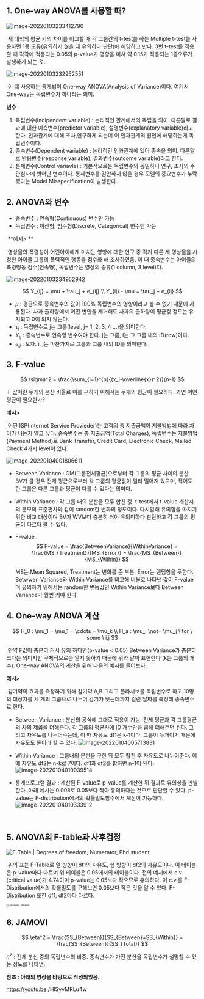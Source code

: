 ## 1. One-way ANOVA를 사용할 때?



![image-20220103233412790](../../images/2_기초통계_ANOVA_one_way/image-20220103233412790.png)

​	세 대학의 평균 키의 차이를 비교할 때 각 그룹간의 t-test를 하는 Multiple t-test를 사용하면 1종 오류(유의하지 않을 때 유의하다 판단)에 해당하고 만다. 3번 t-test를 적용할 때 각각에 적용되는 0.05의 p-value가 영향을 미쳐 약 0.15가 적용되는 1종오류가 발생하게 되는 것.



![image-20220103232952551](../../images/2_기초통계_ANOVA_one_way/image-20220103232952551.png)

​	이 떄 사용하는 통계법이 One-way ANOVA(Analysis of Variance)이다. 여기서 One-way는 독립변수가 하나라는 의미.



**변수**

1. 독립변수(Indipendent variable) : 
   논리적인 관계에서의 독립을 의미. 다른말로 결과에 대한 예측변수(predictor variable), 설명변수(explanatory variable)라고 한다. 인과관계에 대해 조사,연구하게 되는데 이 인과관계의 원인에 해당하는게 독립변수이다.
2. 종속변수(Dependent variable) : 
   논리적인 인과관계에 있어 종속을 의미. 다른말로 반응변수(response variable), 결과변수(outcome variable)라고 한다.
3. 통제변수(Control variavle) : 
   기본적으로는 독립변수와 동일하나 연구, 조사의 주 관심사에 벗어난 변수이다. 통제변수를 감안하지 않을 경우 모델의 중요변수가 누락됐다는 Model Misspecification이 발생한다.



## 2. ANOVA와 변수

- 종속변수 : 연속형(Continuous) 변수만 가능
- 독립변수 : 이산형, 범주형(Discrete, Categorical) 변수만 가능 

​	**예시> **

​	영상물의 폭령성이 어린아이에게 미치는 영향에 대한 연구 중 각기 다른 세 영상물을 시청한 아이들 그룹의 폭력적인 행동을 점수화 해 조사하였음. 이 때 종속변수는 아이들의 폭령행동 점수(연속형), 독립변수는 영상의 종류(1 column, 3 level)다.

![image-20220103234952942](../../images/2_기초통계_ANOVA_one_way/image-20220103234952942.png)


$$
Y_{ij} = \mu + \tau_j + e_{ij} \\ Y_{ij} - \mu = \tau_j + e_{ij}
$$

- $\mu$ : 평균으로 종속변수의 값이 100% 독립변수의 영향이라고 볼 수 없기 때문에 사용된다. 사과 출하량에서 어떤 변인을 제거해도 사과의 출하량이 평균값 정도는 유지되고 0이 되지 않는다.
- $\tau_j$ : 독립변수로 j는 그룹(level, j= 1, 2, 3, 4 ...)을 의미한다.
- $Y_{ij}$ : 종속변수로 연속형 변수여야 한다. j는 그룹, i는 그 그룹 내의 ID(row)이다.
- $e_{ij}$ : 오차. i, j는 마찬가지로 그룹과 그룹 내의 ID를 의미한다.



## 3. F-value

$$
\sigma^2 = \frac{\sum_{i=1}^{n}{(x_i-\overline{x})^2}}{n-1}
$$

​	F 값이란 두개의 분산 비율로 이를 구하기 위해서는 두개의 평균이 필요하다. 과연 어떤 평균이 필요한가?



**예시>**

​	어떤 ISP(Internet Service Provieder)는 고객의 총 지출금액이 지불방법에 따라 차이가 나는지 알고 싶다. 종속변수는 총 지출금액(Total Charges), 독립변수는 지불방법(Payment Method)로 Bank Transfer, Credit Card, Electronic Check, Mailed Check 4가지 level이 있다.



![image-20220104001806611](../../images/2_기초통계_ANOVA_one_way/image-20220104001806611.png)

- Between Variance : GM(그룹전체평균)으로부터 각 그룹의 평균 사이의 분산. BV가 클 경우 전체 평균으로부터 각 그룹의 평균값이 멀리 떨어져 있으며, 적어도 한 그룹은 다른 그룹과 평균이 다를 수 있다는 의미다.

- Within Variance : 각 그룹 내의 분산을 모두 합친 값. t-test에서 t-value 계산시의 분모의 표준편차와 같이 random한 변화의 정도이다. 다시말해 유의함을 따지기 위한 비교 대상이며 BV가 WV보다 충분히 커야 유의미하다 판단하고 각 그룹의 평균이 다르다 볼 수 있다.

- F-value : 
  $$
  F-value = \frac{BetweenVariance}{WithinVariance} = \frac{MS_{Treatment}}{MS_{Error}} = \frac{MS_{Between}}{MS_{Within}}
  $$

  MS는 Mean Squared, Treatment는 변화를 준 부분, Error는 랜덤함을 뜻한다. Betwwen Variance와 Within Variance를 비교해 비율로 나타낸 값이 F-value며 유의하기 위해서는 random한 변동값인 Within Variance보다 Between Variance가 훨씬 커야 한다.



## 4. One-way ANOVA 계산

$$
H_0 : \mu_1 = \mu_1 = \cdots = \mu_k \\
H_a : \mu_i \not= \mu_j \ for \ some \ i,j
$$

​	만약 F값이 충분히 커서 유의 하다면(p-value < 0.05) Between Variance가 충분히 크다는 의미지만 구체적으로는 알지 못하기 때문에 위와 같이 표현한다 (k는 그룹의 개수). One-way ANOVA의 계산을 위해 다음의 예시를 들어보자.



**예시>**

​	감기약의 효과를 측정하기 위해 감기약 A,B 그리고 플라시보를 독립변수로 하고 10명의 대상자를 세 개의 그룹으로 나누어 감기가 낫는데까지 걸린 날짜를 측정해 종속변수로 한다.

- Between Variance : 분산의 공식에 그대로 적용이 가능. 전체 평균과 각 그룹평균의 차의 제곱을 더해준다. 각 그룹의 평균차에 ID 개수만큼 곱해 더해주면 된다. 그리고 자유도를 나누어주는데, 이 때 자유도 df1은 k-1이다. 그룹이 두개이기 때문에 자유도도 둘이라 할 수 있다.
  <img src="../../images/2_기초통계_ANOVA_one_way/image-20220104005713831.png" alt="image-20220104005713831"  />

- Within Variance : 그룹내의 분산을 구한 뒤 모두 합친 후 자유도로 나누어준다. 이 떄 자유도 df2는 n-k로 7이다. df1과 df2를 합하면 n-1이 된다.
  ![image-20220104010039514](../../images/2_기초통계_ANOVA_one_way/image-20220104010039514.png)

- 통계프로그램 결과 : 계산된 F-value로 p-value를 계산한 뒤 결과로 유의성을 판별한다. 아래 예시는 0.008로 0.05보다 작아 유의하다는 것으로 판단할 수 있다. p-value는 F-distribution에서의 확률밀도함수에서 계산이 가능하다.
  ![image-20220104010333912](../../images/2_기초통계_ANOVA_one_way/image-20220104010333912.png)

​		



## 5. ANOVA의 F-table과 사후검정

![F-Table | Degrees of freedom, Numerator, Phd student](https://i.pinimg.com/736x/27/dd/08/27dd0837da9fbdc075917fa659b60fa5--phd-student-statistics.jpg)

​	위의 표는 F-Table로 열 방향이 df1의 자유도, 행 방향이 df2의 자유도이다. 이 테이블은 p-value마다 다르며 위 테이블은 0.05에서의 테이블이다. 전의 예시에서 c.v.(critical value)가 4.74이며 p-value는 0.05보다 작으므로 유의하다. 이 c.v.를 F-Distribution에서의 확률밀도를 구해보면 0.05보다 작은 것을 알 수 있다. F-Distribution 또한 df1, df2마다 다르다.

<img src="https://upload.wikimedia.org/wikipedia/commons/thumb/7/74/F-distribution_pdf.svg/1200px-F-distribution_pdf.svg.png" alt="F-distribution - Wikipedia" style="zoom: 33%;" />



## 6. JAMOVI

$$
\eta^2 = \frac{SS_{Between}}{SS_{Between}+SS_{Within}} = \frac{SS_{Between}}{SS_{Total}}
$$

$\eta^2$ : 전체 분산 중의 독립변수의 비중. 종속변수가 가진 분산을 독립변수가 설명할 수 있는 정도를 나타냄.







**참조 : 아래의 영상을 바탕으로 작성되었음.**

https://youtu.be /HlSyvMRLu4w


